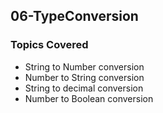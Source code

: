 ## 06-TypeConversion

### Topics Covered

- String to Number conversion
- Number to String conversion
- String to decimal conversion
- Number to Boolean conversion
